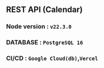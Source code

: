 ## REST API (Calendar)

### Node version : `v22.3.0`
### DATABASE : `PostgreSQL 16`
### CI/CD : `Google Cloud(db)`,`Vercel`



